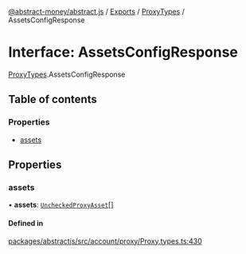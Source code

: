 [@abstract-money/abstract.js](../README.md) / [Exports](../modules.md) / [ProxyTypes](../modules/ProxyTypes.md) / AssetsConfigResponse

# Interface: AssetsConfigResponse

[ProxyTypes](../modules/ProxyTypes.md).AssetsConfigResponse

## Table of contents

### Properties

- [assets](ProxyTypes.AssetsConfigResponse.md#assets)

## Properties

### assets

• **assets**: [`UncheckedProxyAsset`](../modules/ProxyTypes.md#uncheckedproxyasset)[]

#### Defined in

[packages/abstractjs/src/account/proxy/Proxy.types.ts:430](https://github.com/Abstract-OS/abstract.js/blob/c46b309/packages/abstractjs/src/account/proxy/Proxy.types.ts#L430)
